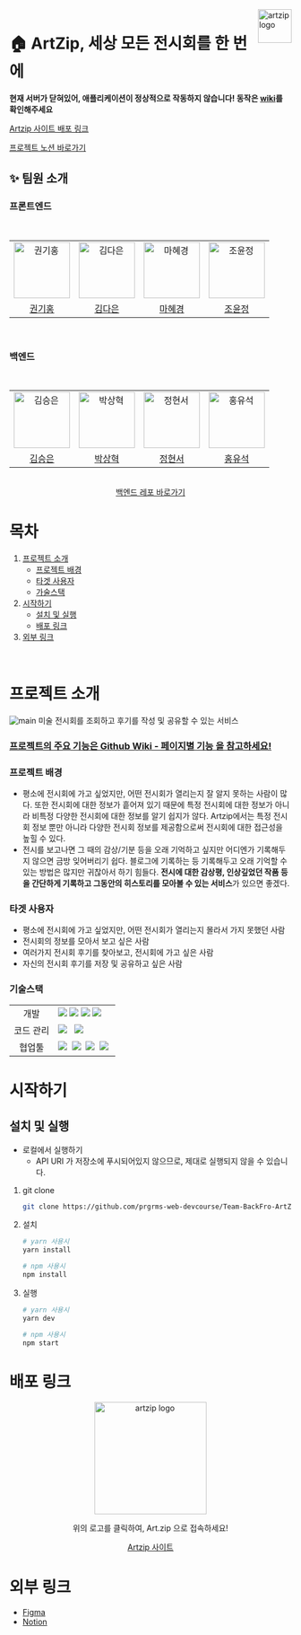 <a href="https://artzip.shop/">
    <img src="https://user-images.githubusercontent.com/80658269/184808498-b67b4af8-f42e-4bcb-ab91-27720a4c5dd8.png" alt="artzip logo" title="artzip" align="right" height="60" />
</a>

# 🏠 ArtZip, 세상 모든 전시회를 한 번에
**현재 서버가 닫혀있어, 애플리케이션이 정상적으로 작동하지 않습니다! 동작은 [wiki](https://github.com/prgrms-web-devcourse/Team-BackFro-ArtZip-FE/wiki/%ED%8E%98%EC%9D%B4%EC%A7%80%EB%B3%84-%EA%B8%B0%EB%8A%A5)를 확인해주세요**

[Artzip 사이트 배포 링크](https://artzip.shop/)

[프로젝트 노션 바로가기](https://www.notion.so/backend-devcourse/12-8db56ad1304e441e8abe0b7045207852)
## ✨ 팀원 소개

### 프론트엔드

<div align="center">
<br />
<table>
  <tr>
    <td align="center">
      <img src="https://avatars.githubusercontent.com/u/80658269?v=4" width="100px;" alt="권기홍"/>
    </td>
    <td align="center">
      <img src="https://avatars.githubusercontent.com/u/74234333?v=4" width="100px;" alt="김다은"/>
    </td>
    <td align="center">
      <img src="https://avatars.githubusercontent.com/u/72402747?v=4" width="100px;" alt="마혜경"/>
    </td>
    <td align="center">
      <img src="https://avatars.githubusercontent.com/u/93373357?v=4" width="100px;" alt="조윤정"/>
    </td>
  </tr>
  <tr>    
    <td align="center">
      <a href="https://github.com/gitul0515">
        <div>권기홍</div>
      </a>
    </td>
    <td align="center">
      <a href="https://github.com/dar-jeeling">
        <div>김다은</div>
      </a>
    </td>
    <td align="center">
      <a href="https://github.com/Hyevvy">
        <div>마혜경</div>
      </a>
    </td>    
    <td align="center">
      <a href="https://github.com/yunjjeongjo">
        <div>조윤정</div>
      </a>
    </td>
  </tr>
</table>
<br />
</div>

<!--
<details>
<summary>담당 역할</summary>
<br />
<div markdown="1">
    <table>
     <tr>    
        <td align="center">
          <a href="https://github.com/gitul0515">
            <div>권기홍</div>
          </a>
        </td>
        <td align="center">
          <a href="https://github.com/dar-jeeling">
            <div>김다은</div>
          </a>
        </td>
        <td align="center">
          <a href="https://github.com/Hyevvy">
            <div>마혜경</div>
          </a>
        </td>    
        <td align="center">
          <a href="https://github.com/yunjjeongjo">
            <div>조윤정</div>
          </a>
        </td>
      </tr>
      <tr>
        <td>
          <ul>
            <li>후기 작성 및 수정 페이지</li>
            <li>마이 페이지,<br>프로필 수정 페이지</li>
            <li>반응형 헤더 컴포넌트</li>
            <li>최적화<br> 
                <code>next/image</code> 초기 설정, <code>useDebounceClick</code> 훅 구현, <code>SWR</code> 초기 설정</li>
            <li>개발 환경 초기 설정</li>
          </ul>
        </td>
        <td>
          <ul>
            <li>커뮤니티, 후기 상세 페이지</li>
            <li>무한스크롤 기능 구현 (<code>useInfiniteScroll</code></li>
            <li>댓글, 대댓글 기능 구현</li>
            <li><code>Recoil</code>를 이용한 전역 상태 관리</li>
            <li>토큰을 통한 인증 관리</li>
            <li>배포</li>
          </ul>
        </td>
        <td>
          <ul>
            <li>메인 페이지, 더보기 페이지 <br /> 맞춤전시회 페이지</li>
            <li>전시회 조회</li>
            <li>전시회 검색</li>
            <li>Swiper를 통한 전시회 목록</li>
            <li>API 명세에 따른 타입 정리</li>
          </ul>
        </td>
        <td>
          <ul>
            <li>전시회 상세 페이지</li>
            <li>좋아요, 공유, 복사하기</li>
            <li>로그인, 로그아웃 페이지</li>
            <li>카카오 소셜 로그인</li>
            <li>푸터 레이아웃 개발</li>
          </ul>
        </td>
      </tr>
    </table>
</div>
</details>
-->

### 백엔드
<div align="center">
<br />
<table>
  <tr>
    <td align="center">
      <img src="https://avatars.githubusercontent.com/u/52846807?v=4" width="100px;" alt="김승은"/>
    </td>
    <td align="center">
      <img src="https://avatars.githubusercontent.com/u/62789083?v=4" width="100px;" alt="박상혁"/>
    </td>
    <td align="center">
      <img src="https://avatars.githubusercontent.com/u/53249897?v=4" width="100px;" alt="정현서"/>
    </td>
    <td align="center">
      <img src="https://avatars.githubusercontent.com/u/41898085?v=4" width="100px;" alt="홍유석"/>
    </td>
  </tr>
  <tr>    
    <td align="center">
      <a href="https://github.com/julie0005">
        <div>김승은</div>
      </a>
    </td>
    <td align="center">
      <a href="https://github.com/park0503">
        <div>박상혁</div>
      </a>
    </td>
    <td align="center">
      <a href="https://github.com/HyeonseoJUNG">
        <div>정현서</div>
      </a>
    </td>    
    <td align="center">
      <a href="https://github.com/yshjft">
        <div>홍유석</div>
      </a>
    </td>
  </tr>
</table>
<br />
  <a href="https://github.com/prgrms-web-devcourse/Team-BackFro-ArtZip-BE">백엔드 레포 바로가기</a>
</div>
<div>
</div>

# 목차

  <ol>
    <li>
      <a href="#프로젝트-소개">프로젝트 소개</a>
      <ul>
        <li><a href="#프로젝트-배경">프로젝트 배경</a></li>
        <li><a href="#타겟-사용자">타겟 사용자</a></li>
        <li><a href="#기술스택">가술스택</a></li>
      </ul>
    </li>
    <li>
      <a href="#시작하기">시작하기</a>
      <ul>
        <li><a href="#설치-및-실행">설치 및 실행</a></li>
        <li><a href="#배포-링크">배포 링크</a></li>
      </ul>
    </li>
     <li>
      <a href="#외부-링크">외부 링크</a>
      </li>
  </ol>

<br/>

# 프로젝트 소개
![main](https://user-images.githubusercontent.com/74234333/201529308-1b8f36ed-2249-4c42-88db-dd4286ef4c9a.gif)
미술 전시회를 조회하고 후기를 작성 및 공유할 수 있는 서비스

### [프로젝트의 주요 기능은 Github Wiki - 페이지별 기능 을 참고하세요!](https://github.com/prgrms-web-devcourse/Team-BackFro-ArtZip-FE/wiki/%ED%8E%98%EC%9D%B4%EC%A7%80%EB%B3%84-%EA%B8%B0%EB%8A%A5)

### 프로젝트 배경
- 평소에 전시회에 가고 싶었지만, 어떤 전시회가 열리는지 잘 알지 못하는 사람이 많다. 또한 전시회에 대한 정보가 흩어져 있기 때문에 특정 전시회에 대한 정보가 아니라 비특정 다양한 전시회에 대한 정보를 알기 쉽지가 않다.
 Artzip에서는 특정 전시회 정보 뿐만 아니라 다양한 전시회 정보를 제공함으로써 전시회에 대한 접근성을 높힐 수 있다.
- 전시를 보고나면 그 때의 감상/기분 등을 오래 기억하고 싶지만 어디엔가 기록해두지 않으면 금방 잊어버리기 쉽다. 블로그에 기록하는 등 기록해두고 오래 기억할 수 있는 방법은 많지만 귀찮아서 하기 힘들다. **전시에 대한 감상평, 인상깊었던 작품 등을 간단하게 기록하고 그동안의 히스토리를 모아볼 수 있는 서비스**가 있으면 좋겠다.

### 타겟 사용자
- 평소에 전시회에 가고 싶었지만, 어떤 전시회가 열리는지 몰라서 가지 못했던 사람
- 전시회의 정보를 모아서 보고 싶은 사람
- 여러가지 전시회 후기를 찾아보고, 전시회에 가고 싶은 사람
- 자신의 전시회 후기를 저장 및 공유하고 싶은 사람

### 기술스택
<table>
<tr>
 <td align="center">개발</td>
 <td>
  <img src="https://img.shields.io/badge/TypeScript-3178c6?style=for-the-badge&logo=Typescript&logoColor=ffffff"/>
 <img src="https://img.shields.io/badge/Next.js-000?style=for-the-badge&logo=Next.js&logoColor=ffffff"/>
 <img src="https://img.shields.io/badge/Recoil-0064FF?style=for-the-badge">
 <img src="https://img.shields.io/badge/Emotion-DB7093?style=for-the-badge&logo=emotion&logoColor=ffffff"/>&nbsp
</tr>
<tr>
 <td align="center">코드 관리</td>
 <td>
    <img src="https://img.shields.io/badge/ESLint-4B32C3?style=for-the-badge&logo=ESLint&logoColor=ffffff"/> &nbsp
  <img src="https://img.shields.io/badge/Prettier-F7B93E?style=for-the-badge&logo=Prettier&logoColor=ffffff"/>&nbsp
</tr>
<tr>
</tr>
<tr>
 <td align="center">협업툴</td>
 <td>
    <img src="https://img.shields.io/badge/Figma-F24E1E?style=for-the-badge&logo=Figma&logoColor=white"/>&nbsp
    <img src="https://img.shields.io/badge/Slack-4A154B?style=for-the-badge&logo=Slack&logoColor=white"/>&nbsp
    <img src="https://img.shields.io/badge/Notion-000000?style=for-the-badge&logo=Notion&logoColor=white"/>&nbsp
    <img src="https://img.shields.io/badge/GitHub-181717?style=for-the-badge&logo=GitHub&logoColor=white"/>&nbsp
 </td>
</tr>
</table>

# 시작하기
## 설치 및 실행

- 로컬에서 실행하기
  - API URI 가 저장소에 푸시되어있지 않으므로, 제대로 실행되지 않을 수 있습니다.

1. git clone
   ```sh
   git clone https://github.com/prgrms-web-devcourse/Team-BackFro-ArtZip-FE.git
   ```
2. 설치

   ```sh
   # yarn 사용시
   yarn install

   # npm 사용시
   npm install
   ```

3. 실행

   ```sh
   # yarn 사용시
   yarn dev

   # npm 사용시
   npm start
   ```

# 배포 링크 

<div align="center">
<a href="https://artzip.shop/">
    <img src="https://user-images.githubusercontent.com/93373357/184640492-adcb8b5b-0725-4945-b1d1-b49243815975.png" alt="artzip logo" title="ARTZIP" height="200" />
</a>
 <p>위의 로고를 클릭하여, Art.zip 으로 접속하세요!</p>

[Artzip 사이트](https://artzip.shop/)
</div>

# 외부 링크
- [Figma](https://www.figma.com/file/TgkSEtDEMBuiYgTYxziyXW/%EC%A0%84%EC%8B%9CZip-team-library?node-id=427%3A2)
- [Notion](https://www.notion.so/backend-devcourse/BackFro-ArtZip-8db56ad1304e441e8abe0b7045207852)

<!-- MARKDOWN LINKS & IMAGES -->
<!-- https://www.markdownguide.org/basic-syntax/#reference-style-links -->

[next.js]: https://img.shields.io/badge/next.js-000000?style=for-the-badge&logo=nextdotjs&logoColor=white
[typescript]: https://img.shields.io/badge/typescript-3178C6?style=for-the-badge&logo=typescript&logoColor=white
